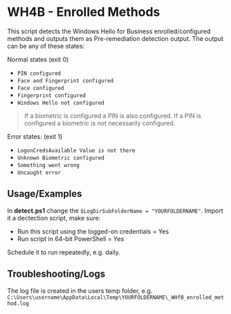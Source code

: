 # WH4B - Enrolled Methods

This script detects the Windows Hello for Business enrolled/configured methods and outputs them as Pre-remediation detection output.
The output can be any of these states:

Normal states (exit 0)

- `PIN configured`
- `Face and Fingerprint configured`
- `Face configured`
- `Fingerprint configured`
- `Windows Hello not configured`

>If a biometric is configured a PIN is also configured. If a PIN is configured a biometric is not necessarily configured.

Error states: (exit 1)

- `LogonCredsAvailable Value is not there`
- `Unknown Biometric configured`
- `Something went wrong`
- `Uncaught error`

## Usage/Examples

In **detect.ps1** change the ```$LogDirSubFolderName = "YOURFOLDERNAME"```. Import it a dectection script, make sure:

- Run this script using the logged-on credentials = Yes
- Run script in 64-bit PowerShell = Yes

Schedule it to run repeatedly, e.g. daily.

## Troubleshooting/Logs

The log file is created in the users temp folder, e.g. `C:\Users\username\AppData\Local\Temp\YOURFOLDERNAME\_WHfB_enrolled_method.log`
